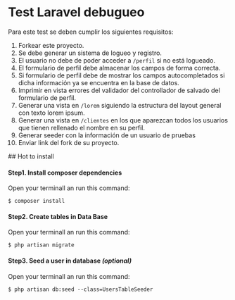 # Test Laravel debugueo

Para este test se deben cumplir los siguientes requisitos:

1. Forkear este proyecto.
2. Se debe generar un sistema de logueo y registro.
3. El usuario no debe de poder acceder a `/perfil` si no está logueado.
4. El formulario de perfil debe almacenar los campos de forma correcta.
5. Si formulario de perfil debe de mostrar los campos autocompletados si dicha información ya se encuentra en la base de datos.
6. Imprimir en vista errores del validador del controllador de salvado del formulario de perfil.
7. Generar una vista en `/lorem` siguiendo la estructura del layout general con texto lorem ipsum.
8. Generar una vista en `/clientes` en los que aparezcan todos los usuarios que tienen rellenado el nombre en su perfil.
9. Generar seeder con la información de un usuario de pruebas
10. Enviar link del fork de su proyecto.


## Hot to install

#### Step1. Install composer dependencies
Open your terminall an run this command:

```
$ composer install
```

#### Step2. Create tables in Data Base
Open your terminall an run this command:

```
$ php artisan migrate
```

#### Step3. Seed a user in database _(optional)_
Open your terminall an run this command:

```
$ php artisan db:seed --class=UsersTableSeeder
```
